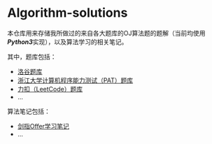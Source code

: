 # Algorithm-solutions
本仓库用来存储我所做过的来自各大题库的OJ算法题的题解（当前均使用***Python3***实现），以及算法学习的相关笔记。

其中，题库包括：

- [洛谷题库](./solutions-LUOGU)
- [浙江大学计算机程序能力测试（PAT）题库](./solutions-PAT)
- [力扣（LeetCode）题库](./solutions-LeetCode)
- ...

算法笔记包括：

- [剑指Offer学习笔记](./剑指Offer学习笔记.md)
- ...
